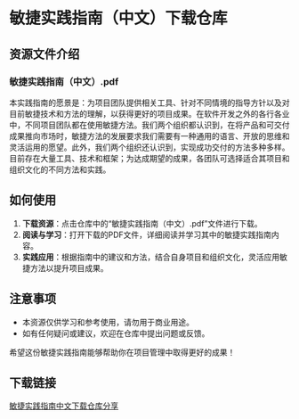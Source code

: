 # 敏捷实践指南（中文）下载仓库

## 资源文件介绍

### 敏捷实践指南（中文）.pdf

本实践指南的愿景是：为项目团队提供相关工具、针对不同情境的指导方针以及对目前敏捷技术和方法的理解，以获得更好的项目成果。在软件开发之外的各行各业中，不同项目团队都在使用敏捷方法。我们两个组织都认识到，在将产品和可交付成果推向市场时，敏捷方法的发展要求我们需要有一种通用的语言、开放的思维和灵活运用的愿望。此外，我们两个组织还认识到，实现成功交付的方法多种多样。目前存在大量工具、技术和框架；为达成期望的成果，各团队可选择适合其项目和组织文化的不同方法和实践。

## 如何使用

1. **下载资源**：点击仓库中的“敏捷实践指南（中文）.pdf”文件进行下载。
2. **阅读与学习**：打开下载的PDF文件，详细阅读并学习其中的敏捷实践指南内容。
3. **实践应用**：根据指南中的建议和方法，结合自身项目和组织文化，灵活应用敏捷方法以提升项目成果。

## 注意事项

- 本资源仅供学习和参考使用，请勿用于商业用途。
- 如有任何疑问或建议，欢迎在仓库中提出问题或反馈。

希望这份敏捷实践指南能够帮助你在项目管理中取得更好的成果！

## 下载链接

[敏捷实践指南中文下载仓库分享](https://pan.quark.cn/s/ddcebbd5d62e)